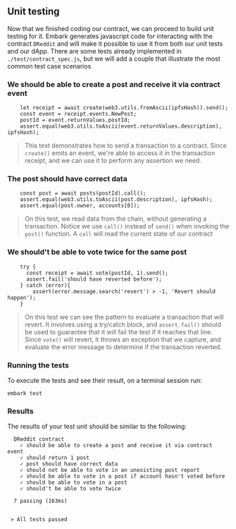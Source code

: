 ## Unit testing
Now that we finished coding our contract, we can proceed to build unit testing for it. Embark generates javascript code for interacting with the contract `DReddit` and will make it possible to use it from both our unit tests and our dApp. There are some tests already implemented in `./test/contract_spec.js`, but we will add a couple that illustrate the most common test case scenarios

### We should be able to create a post and receive it via contract event
```
    let receipt = await create(web3.utils.fromAscii(ipfsHash)).send();
    const event = receipt.events.NewPost;
    postId = event.returnValues.postId;
    assert.equal(web3.utils.toAscii(event.returnValues.description), ipfsHash);
```
> This test demonstrates how to send a transaction to a contract. Since `create()` emits an event, we're able to access it in the transaction receipt, and we can use it to perform any assertion we need.


### The post should have correct data
```
    const post = await posts(postId).call();
    assert.equal(web3.utils.toAscii(post.description), ipfsHash);
    assert.equal(post.owner, accounts[0]);
```
> On this test, we read data from the chain, without generating a transaction. Notice we use `call()` instead of `send()` when invoking the `post()` function. A `call` will read the current state of our contract

### We should't be able to vote twice for the same post
```
    try {
      const receipt = await vote(postId, 1).send();
      assert.fail('should have reverted before');
    } catch (error){
        assert(error.message.search('revert') > -1, 'Revert should happen');
    }
```
> On this test we can see the pattern to evaluate a transaction that will revert. It involves using a try/catch block, and `assert.fail()` should be used to guarantee that it will fail the test if it reaches that line. Since `vote()` will revert, it throws an exception that we capture, and evaluate the error message to determine if the transaction reverted.

### Running the tests
To execute the tests and see their result, on a terminal session run:
```
embark test
```
### Results
The results of your test unit should be similar to the following:
```
  DReddit contract
    ✓ should be able to create a post and receive it via contract event
    ✓ should return 1 post
    ✓ post should have correct data
    ✓ should not be able to vote in an unexisting post report
    ✓ should be able to vote in a post if account hasn't voted before
    ✓ should be able to vote in a post
    ✓ should't be able to vote twice

  7 passing (163ms)


 > All tests passed
```
